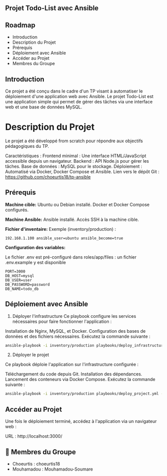 
## Projet Todo-List avec Ansible

## Roadmap

- Introduction
- Description du Projet
- Prérequis
- Déploiement avec Ansible
- Accéder au Projet
- Membres du Groupe
## Introduction

Ce projet a été conçu dans le cadre d'un TP visant à automatiser le déploiement d'une application web avec Ansible. Le projet Todo-List est une application simple qui permet de gérer des tâches via une interface web et une base de données MySQL.




# Description du Projet

Le projet a été développé from scratch pour répondre aux objectifs pédagogiques du TP.

Caractéristiques :
Frontend minimal : Une interface HTML/JavaScript accessible depuis un navigateur.
Backend : API Node.js pour gérer les tâches.
Base de données : MySQL pour le stockage.
Déploiement : Automatisé via Docker, Docker Compose et Ansible.
Lien vers le dépôt Git : https://github.com/choeurtis18/tp-ansible



    
## Prérequis

**Machine cible:** Ubuntu ou Debian installé.
Docker et Docker Compose configurés.

**Machine Ansible:** Ansible installé.
Accès SSH à la machine cible.

**Fichier d'inventaire:** Exemple (inventory/production) :

```app
192.168.1.100 ansible_user=ubuntu ansible_become=true
```
**Configuration des variables:** 

Le fichier .env est pré-configuré dans roles/app/files :
 un fichier .env.example y est disponible

```env
PORT=3000
DB_HOST=mysql
DB_USER=user
DB_PASSWORD=password
DB_NAME=todo_db
```
## Déploiement avec Ansible

1. Déployer l'infrastructure
Ce playbook configure les services nécessaires pour faire fonctionner l'application :

Installation de Nginx, MySQL, et Docker.
Configuration des bases de données et des fichiers nécessaires.
Exécutez la commande suivante :

```bash
ansible-playbook -i inventory/production playbooks/deploy_infrastructure.yml --ask-become-pass
```

2. Déployer le projet

Ce playbook déploie l'application sur l'infrastructure configurée :

Téléchargement du code depuis Git.
Installation des dépendances.
Lancement des conteneurs via Docker Compose.
Exécutez la commande suivante :

```bash
ansible-playbook -i inventory/production playbooks/deploy_project.yml --ask-become-pass
```

## Accéder au Projet

Une fois le déploiement terminé, accédez à l'application via un navigateur web :

URL : http://localhost:3000/



## 🔗 Membres du Groupe

- Choeurtis : choeurtis18
- Mouhamadou : Mouhamadou-Soumare

